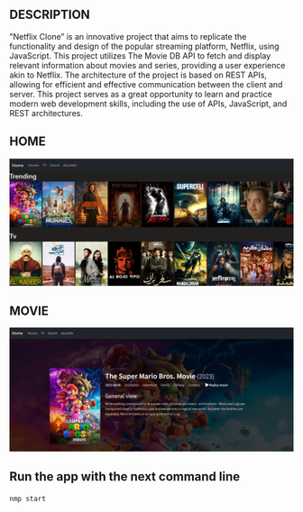 ## DESCRIPTION
"Netflix Clone” is an innovative project that aims to replicate the functionality and design of the popular streaming platform, Netflix, using JavaScript. This project utilizes The Movie DB API to fetch and display relevant information about movies and series, providing a user experience akin to Netflix. The architecture of the project is based on REST APIs, allowing for efficient and effective communication between the client and server. This project serves as a great opportunity to learn and practice modern web development skills, including the use of APIs, JavaScript, and REST architectures.

## HOME
![home](https://github.com/andreshurtadoo/MovieApp/blob/main/imgReadme/home.png)

## MOVIE
![movie](https://github.com/andreshurtadoo/MovieApp/blob/main/imgReadme/movie.png)

## Run the app with the next command line
```
nmp start
```
